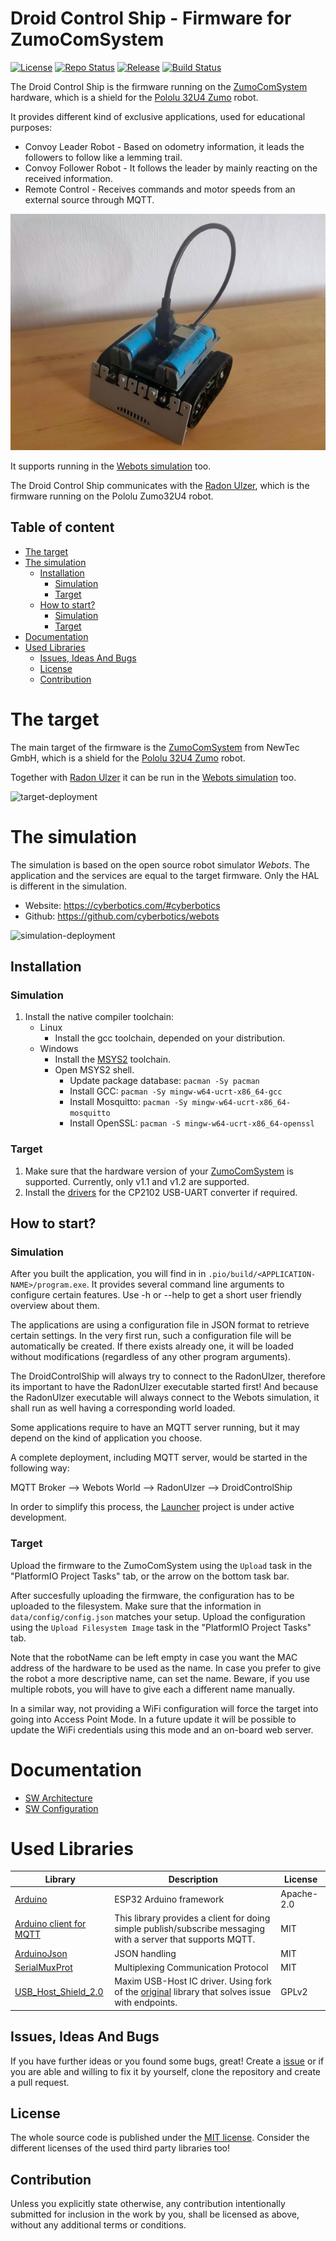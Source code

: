 # Droid Control Ship - Firmware for ZumoComSystem <!-- omit in toc -->

[![License](https://img.shields.io/badge/license-MIT-blue.svg)](http://choosealicense.com/licenses/mit/)
[![Repo Status](https://www.repostatus.org/badges/latest/wip.svg)](https://www.repostatus.org/#wip)
[![Release](https://img.shields.io/github/release/BlueAndi/DroidControlShip.svg)](https://github.com/BlueAndi/DroidControlShip/releases)
[![Build Status](https://github.com/BlueAndi/DroidControlShip/actions/workflows/main.yml/badge.svg?branch=main)](https://github.com/BlueAndi/DroidControlShip/actions/workflows/main.yml)

The Droid Control Ship is the firmware running on the [ZumoComSystem](https://github.com/NewTec-GmbH/ZumoComSystem) hardware, which is a shield for the [Pololu 32U4 Zumo](https://www.pololu.com/product/2510) robot.

It provides different kind of exclusive applications, used for educational purposes:

* Convoy Leader Robot - Based on odometry information, it leads the followers to follow like a lemming trail.
* Convoy Follower Robot - It follows the leader by mainly reacting on the received information.
* Remote Control - Receives commands and motor speeds from an external source through MQTT.

![RobotWithZumoComSystem](doc/images/RobotWithZumoComSystem.jpg)

It supports running in the [Webots simulation](https://www.cyberbotics.com/) too.

The Droid Control Ship communicates with the [Radon Ulzer](https://github.com/BlueAndi/RadonUlzer), which is the firmware running on the Pololu Zumo32U4 robot.

## Table of content

* [The target](#the-target)
* [The simulation](#the-simulation)
  * [Installation](#installation)
    * [Simulation](#simulation)
    * [Target](#target)
  * [How to start?](#how-to-start)
    * [Simulation](#simulation-1)
    * [Target](#target-1)
* [Documentation](#documentation)
* [Used Libraries](#used-libraries)
  * [Issues, Ideas And Bugs](#issues-ideas-and-bugs)
  * [License](#license)
  * [Contribution](#contribution)

# The target

The main target of the firmware is the [ZumoComSystem](https://github.com/NewTec-GmbH/ZumoComSystem) from NewTec GmbH, which is a shield for the [Pololu 32U4 Zumo](https://www.pololu.com/product/2510) robot.

Together with [Radon Ulzer](https://github.com/BlueAndi/RadonUlzer) it can be run in the [Webots simulation](https://www.cyberbotics.com/) too.

![target-deployment](http://www.plantuml.com/plantuml/proxy?cache=no&src=https://raw.githubusercontent.com/BlueAndi/DroidControlShip/main/doc/architecture/uml/PhysicalView/TargetDeployment.plantuml)

# The simulation

The simulation is based on the open source robot simulator *Webots*. The application and the services are equal to the target firmware. Only the HAL is different in the simulation.

* Website: <https://cyberbotics.com/#cyberbotics>
* Github: <https://github.com/cyberbotics/webots>

![simulation-deployment](http://www.plantuml.com/plantuml/proxy?cache=no&src=https://raw.githubusercontent.com/BlueAndi/DroidControlShip/main/doc/architecture/uml/PhysicalView/SimulationDeployment.plantuml)

## Installation

### Simulation

1. Install the native compiler toolchain:
    * Linux
        * Install the gcc toolchain, depended on your distribution.
    * Windows
        * Install the [MSYS2](https://www.msys2.org) toolchain.
        * Open MSYS2 shell.
            * Update package database: ```pacman -Sy pacman```
            * Install GCC: ```pacman -Sy mingw-w64-ucrt-x86_64-gcc```
            * Install Mosquitto: ```pacman -Sy mingw-w64-ucrt-x86_64-mosquitto```
            * Install OpenSSL: ```pacman -S mingw-w64-ucrt-x86_64-openssl```

### Target

1. Make sure that the hardware version of your [ZumoComSystem](https://github.com/NewTec-GmbH/ZumoComSystem) is supported. Currently, only v1.1 and v1.2 are supported.
2. Install the [drivers](https://www.silabs.com/developers/usb-to-uart-bridge-vcp-drivers?tab=downloads) for the CP2102 USB-UART converter if required.

## How to start?

### Simulation
After you built the application, you will find in in ```.pio/build/<APPLICATION-NAME>/program.exe```. It provides several command line arguments to configure certain features. Use -h or --help to get a short user friendly overview about them.

The applications are using a configuration file in JSON format to retrieve certain settings. In the very first run, such a configuration file will be automatically be created. If there exists already one, it will be loaded without modifications (regardless of any other program arguments).

The DroidControlShip will always try to connect to the RadonUlzer, therefore its important to have the RadonUlzer executable started first! And because the RadonUlzer executable will always connect to the Webots simulation, it shall run as well having a corresponding world loaded.

Some applications require to have an MQTT server running, but it may depend on the kind of application you choose.

A complete deployment, including MQTT server, would be started in the following way:

MQTT Broker --> Webots World --> RadonUlzer --> DroidControlShip

In order to simplify this process, the [Launcher](https://github.com/gabryelreyes/Launcher) project is under active development.

### Target

Upload the firmware to the ZumoComSystem using the ```Upload``` task in the "PlatformIO Project Tasks" tab, or the arrow on the bottom task bar.

After succesfully uploading the firmware, the configuration has to be uploaded to the filesystem. Make sure that the information in ```data/config/config.json``` matches your setup. Upload the configuration using the ```Upload Filesystem Image``` task in the "PlatformIO Project Tasks" tab.

Note that the robotName can be left empty in case you want the MAC address of the hardware to be used as the name. In case you prefer to give the robot a more descriptive name, can set the name. Beware, if you use multiple robots, you will have to give each a different name manually.

In a similar way, not providing a WiFi configuration will force the target into going into Access Point Mode. In a future update it will be possible to update the WiFi credentials using this mode and an on-board web server.

# Documentation

* [SW Architecture](./doc/architecture/README.md)
* [SW Configuration](./doc/configuration/README.md)

# Used Libraries

| Library | Description | License |
| - | - | - |
| [Arduino](https://github.com/platformio/platform-espressif32) | ESP32 Arduino framework | Apache-2.0 |
| [Arduino client for MQTT](https://github.com/knolleary/pubsubclient) | This library provides a client for doing simple publish/subscribe messaging with a server that supports MQTT. | MIT |
| [ArduinoJson](https://arduinojson.org/) | JSON handling | MIT |
| [SerialMuxProt](https://github.com/gabryelreyes/SerialMuxProt) | Multiplexing Communication Protocol | MIT |
| [USB_Host_Shield_2.0](https://github.com/NewTec-GmbH/USB_Host_Shield_2.0/tree/3_Endpoints_ACM) | Maxim USB-Host IC driver. Using fork of the [original](https://github.com/felis/USB_Host_Shield_2.0) library that solves issue with endpoints. | GPLv2 |

## Issues, Ideas And Bugs

If you have further ideas or you found some bugs, great! Create a [issue](https://github.com/BlueAndi/DroidControlShip/issues) or if you are able and willing to fix it by yourself, clone the repository and create a pull request.

## License

The whole source code is published under the [MIT license](http://choosealicense.com/licenses/mit/).
Consider the different licenses of the used third party libraries too!

## Contribution

Unless you explicitly state otherwise, any contribution intentionally submitted for inclusion in the work by you, shall be licensed as above, without any
additional terms or conditions.

